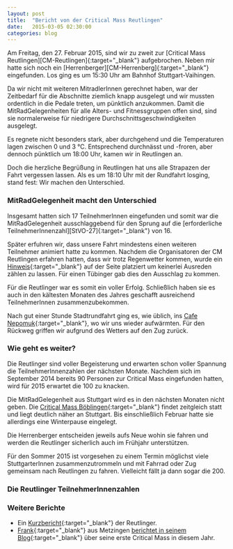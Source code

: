 ```yaml
---
layout: post
title:  "Bericht von der Critical Mass Reutlingen"
date:   2015-03-05 02:30:00
categories: blog
---
```


<div class="text-columns" markdown='1'>
Am Freitag, den 27.&nbsp;Februar 2015, sind wir zu zweit zur [Critical Mass Reutlingen][CM-Reutlingen]{:target="_blank"} aufgebrochen.  Neben mir hatte sich noch ein [Herrenberger][CM-Herrenberg]{:target="_blank"} eingefunden.  Los ging es um 15:30&nbsp;Uhr am Bahnhof Stuttgart-Vaihingen.

Da wir nicht mit weiteren MitradlerInnen gerechnet haben, war der Zeitbedarf für die Abschnitte ziemlich knapp ausgelegt und wir mussten ordentlich in die Pedale treten, um pünktlich anzukommen.  Damit die MitRadGelegenheiten für alle Alters- und Fitnessgruppen offen sind, sind sie normalerweise für niedrigere Durchschnittsgeschwindigkeiten ausgelegt.

Es regnete nicht besonders stark, aber durchgehend und die Temperaturen lagen zwischen 0 und 3&nbsp;°C.  Entsprechend durchnässt und -froren, aber dennoch pünktlich um 18:00&nbsp;Uhr, kamen wir in Reutlingen an.

Doch die herzliche Begrüßung in Reutlingen hat uns alle Strapazen der Fahrt vergessen lassen.  Als es um 18:10&nbsp;Uhr mit der Rundfahrt losging, stand fest: Wir machen den Unterschied.
</div>

### MitRadGelegenheit macht den Unterschied

<div class="text-columns" markdown='1'>
Insgesamt hatten sich 17 TeilnehmerInnen eingefunden und somit war die MitRadGelegenheit ausschlaggebend für den Sprung auf die [erforderliche TeilnehmerInnenzahl][StVO-27]{:target="_blank"} von 16.

Später erfuhren wir, dass unsere Fahrt mindestens einen weiteren Teilnehmer animiert hatte zu kommen.  Nachdem die Organisatoren der CM Reutlingen erfahren hatten, dass wir trotz Regenwetter kommen, wurde ein [Hinweis][CMR-Update]{:target="_blank"} auf der Seite platziert um keinerlei Ausreden zählen zu lassen.  Für einen Tübinger gab dies den Ausschlag zu kommen.

Für die Reutlinger war es somit ein voller Erfolg.  Schließlich haben sie es auch in den kältesten Monaten des Jahres geschafft ausreichend TeilnehmerInnen zusammenzubekommen.

Nach gut einer Stunde Stadtrundfahrt ging es, wie üblich, ins [Cafe Nepomuk][Cafe-Nepomuk]{:target="_blank"}, wo wir uns wieder aufwärmten.  Für den Rückweg griffen wir aufgrund des Wetters auf den Zug zurück.
</div>

### Wie geht es weiter?

<div class="text-columns" markdown='1'>
Die Reutlinger sind voller Begeisterung und erwarten schon voller Spannung die TeilnehmerInnenzahlen der nächsten Monate.  Nachdem sich im September 2014 bereits 90&nbsp;Personen zur Critical Mass eingefunden hatten, wird für 2015 erwartet die 100 zu knacken.

Die MitRadGelegenheit aus Stuttgart wird es in den nächsten Monaten nicht geben.  Die [Critical Mass Böblingen][CM-Boeblingen]{:target="_blank"} findet zeitgleich statt und liegt deutlich näher an Stuttgart.  Bis einschließlich Februar hatte sie allerdings eine Winterpause eingelegt.

Die Herrenberger entscheiden jeweils aufs Neue wohin sie fahren und werden die Reutlinger sicherlich auch im Frühjahr unterstützen.

Für den Sommer 2015 ist vorgesehen zu einem Termin möglichst viele StuttgarterInnen zusammenzutrommeln und mit Fahrrad oder Zug gemeinsam nach Reutlingen zu fahren.  Vielleicht fällt ja dann sogar die 200.
</div>

### Die Reutlinger TeilnehmerInnenzahlen

<div id="figure"></div>

### Weitere Berichte

* Ein [Kurzbericht][CMR-Kurzbericht]{:target="_blank"} der Reutlinger.
* [Frank][FrankTwitter]{:target="_blank"} aus Metzingen [berichtet in seinem Blog][FrankBlogBericht]{:target="_blank"} über seine erste Critical Mass in diesem Jahr.





<script src="{{ "/vendor/js/d3.min.js" | prepend: site.baseurl }}"></script>
<script src="{{ "/js/attendance.min.js" | prepend: site.baseurl }}"></script>

<script>
  $(document).ready(function(){
    showAttendance(
      "/data/critical-mass/attendance/reutlingen.json",
      "figure"
    );
  });
</script>




[CM-Reutlingen]:    https://criticalmassreutlingen.wordpress.com/
[CM-Herrenberg]:    https://criticalmassherrenberg.wordpress.com/
[StVO-27]:          http://www.gesetze-im-internet.de/stvo_2013/__27.html
[CMR-Update]:       https://criticalmassreutlingen.wordpress.com/2015/02/22/27-februar-2015/
[Cafe-Nepomuk]:     http://www.cafe-nepomuk.de/
[CM-Boeblingen]:    http://www.radeln-in-bb.de/criticalmass/
[CMR-Kurzbericht]:  https://criticalmassreutlingen.wordpress.com/2015/02/27/401/
[FrankTwitter]:     https://twitter.com/riedelwerk
[FrankBlogBericht]: https://riedelwerk.wordpress.com/2015/03/04/536-criticalmass-reutlingen-februar-2015/

